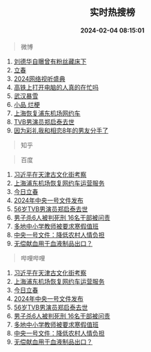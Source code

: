 <div align="center"><h2>实时热搜榜</h2><h4>2024-02-04 08:15:01</h4></div>

> 微博  

1. [刘德华自曝曾有粉丝藏床下](https://s.weibo.com/weibo?q=%23%E5%88%98%E5%BE%B7%E5%8D%8E%E8%87%AA%E6%9B%9D%E6%9B%BE%E6%9C%89%E7%B2%89%E4%B8%9D%E8%97%8F%E5%BA%8A%E4%B8%8B%23&t=31&band_rank=1&Refer=top)<br />
2. [立春](https://s.weibo.com/weibo?q=%E7%AB%8B%E6%98%A5&t=31&band_rank=2&Refer=top)<br />
3. [2024网络视听盛典](https://s.weibo.com/weibo?q=%232024%E7%BD%91%E7%BB%9C%E8%A7%86%E5%90%AC%E7%9B%9B%E5%85%B8%23&t=31&band_rank=3&Refer=top)<br />
4. [高铁上打开电脑的人真的在忙吗](https://s.weibo.com/weibo?q=%23%E9%AB%98%E9%93%81%E4%B8%8A%E6%89%93%E5%BC%80%E7%94%B5%E8%84%91%E7%9A%84%E4%BA%BA%E7%9C%9F%E7%9A%84%E5%9C%A8%E5%BF%99%E5%90%97%23&t=31&band_rank=4&Refer=top)<br />
5. [武汉暴雪](https://s.weibo.com/weibo?q=%E6%AD%A6%E6%B1%89%E6%9A%B4%E9%9B%AA&t=31&band_rank=5&Refer=top)<br />
6. [小品 烂梗](https://s.weibo.com/weibo?q=%E5%B0%8F%E5%93%81%20%E7%83%82%E6%A2%97&t=31&band_rank=6&Refer=top)<br />
7. [上海恢复浦东机场网约车](https://s.weibo.com/weibo?q=%23%E4%B8%8A%E6%B5%B7%E6%81%A2%E5%A4%8D%E6%B5%A6%E4%B8%9C%E6%9C%BA%E5%9C%BA%E7%BD%91%E7%BA%A6%E8%BD%A6%23&t=31&band_rank=7&Refer=top)<br />
8. [TVB男演员郑启泰去世](https://s.weibo.com/weibo?q=%23TVB%E7%94%B7%E6%BC%94%E5%91%98%E9%83%91%E5%90%AF%E6%B3%B0%E5%8E%BB%E4%B8%96%23&t=31&band_rank=8&Refer=top)<br />
9. [因为彩礼我和相恋8年的男友分手了](https://s.weibo.com/weibo?q=%23%E5%9B%A0%E4%B8%BA%E5%BD%A9%E7%A4%BC%E6%88%91%E5%92%8C%E7%9B%B8%E6%81%8B8%E5%B9%B4%E7%9A%84%E7%94%B7%E5%8F%8B%E5%88%86%E6%89%8B%E4%BA%86%23&t=31&band_rank=9&Refer=top)<br />

> 知乎  


> 百度  

1. [习近平在天津古文化街考察](https://www.baidu.com/s?wd=%E4%B9%A0%E8%BF%91%E5%B9%B3%E5%9C%A8%E5%A4%A9%E6%B4%A5%E5%8F%A4%E6%96%87%E5%8C%96%E8%A1%97%E8%80%83%E5%AF%9F&sa=fyb_news&rsv_dl=fyb_news)<br />
2. [上海浦东机场恢复网约车运营服务](https://www.baidu.com/s?wd=%E4%B8%8A%E6%B5%B7%E6%B5%A6%E4%B8%9C%E6%9C%BA%E5%9C%BA%E6%81%A2%E5%A4%8D%E7%BD%91%E7%BA%A6%E8%BD%A6%E8%BF%90%E8%90%A5%E6%9C%8D%E5%8A%A1&sa=fyb_news&rsv_dl=fyb_news)<br />
3. [今日立春](https://www.baidu.com/s?wd=%E4%BB%8A%E6%97%A5%E7%AB%8B%E6%98%A5&sa=fyb_news&rsv_dl=fyb_news)<br />
4. [2024年中央一号文件发布](https://www.baidu.com/s?wd=2024%E5%B9%B4%E4%B8%AD%E5%A4%AE%E4%B8%80%E5%8F%B7%E6%96%87%E4%BB%B6%E5%8F%91%E5%B8%83&sa=fyb_news&rsv_dl=fyb_news)<br />
5. [56岁TVB男演员郑启泰去世](https://www.baidu.com/s?wd=56%E5%B2%81TVB%E7%94%B7%E6%BC%94%E5%91%98%E9%83%91%E5%90%AF%E6%B3%B0%E5%8E%BB%E4%B8%96&sa=fyb_news&rsv_dl=fyb_news)<br />
6. [男子杀6人被判死刑 16名干部被问责](https://www.baidu.com/s?wd=%E7%94%B7%E5%AD%90%E6%9D%806%E4%BA%BA%E8%A2%AB%E5%88%A4%E6%AD%BB%E5%88%91+16%E5%90%8D%E5%B9%B2%E9%83%A8%E8%A2%AB%E9%97%AE%E8%B4%A3&sa=fyb_news&rsv_dl=fyb_news)<br />
7. [多地中小学教师被要求寒假值班](https://www.baidu.com/s?wd=%E5%A4%9A%E5%9C%B0%E4%B8%AD%E5%B0%8F%E5%AD%A6%E6%95%99%E5%B8%88%E8%A2%AB%E8%A6%81%E6%B1%82%E5%AF%92%E5%81%87%E5%80%BC%E7%8F%AD&sa=fyb_news&rsv_dl=fyb_news)<br />
8. [中央一号文件：降低农村人情负担](https://www.baidu.com/s?wd=%E4%B8%AD%E5%A4%AE%E4%B8%80%E5%8F%B7%E6%96%87%E4%BB%B6%EF%BC%9A%E9%99%8D%E4%BD%8E%E5%86%9C%E6%9D%91%E4%BA%BA%E6%83%85%E8%B4%9F%E6%8B%85&sa=fyb_news&rsv_dl=fyb_news)<br />
9. [无偿献血用于血液制品出口？](https://www.baidu.com/s?wd=%E6%97%A0%E5%81%BF%E7%8C%AE%E8%A1%80%E7%94%A8%E4%BA%8E%E8%A1%80%E6%B6%B2%E5%88%B6%E5%93%81%E5%87%BA%E5%8F%A3%EF%BC%9F&sa=fyb_news&rsv_dl=fyb_news)<br />

> 哔哩哔哩  

1. [习近平在天津古文化街考察](https://www.baidu.com/s?wd=%E4%B9%A0%E8%BF%91%E5%B9%B3%E5%9C%A8%E5%A4%A9%E6%B4%A5%E5%8F%A4%E6%96%87%E5%8C%96%E8%A1%97%E8%80%83%E5%AF%9F&sa=fyb_news&rsv_dl=fyb_news)<br />
2. [上海浦东机场恢复网约车运营服务](https://www.baidu.com/s?wd=%E4%B8%8A%E6%B5%B7%E6%B5%A6%E4%B8%9C%E6%9C%BA%E5%9C%BA%E6%81%A2%E5%A4%8D%E7%BD%91%E7%BA%A6%E8%BD%A6%E8%BF%90%E8%90%A5%E6%9C%8D%E5%8A%A1&sa=fyb_news&rsv_dl=fyb_news)<br />
3. [今日立春](https://www.baidu.com/s?wd=%E4%BB%8A%E6%97%A5%E7%AB%8B%E6%98%A5&sa=fyb_news&rsv_dl=fyb_news)<br />
4. [2024年中央一号文件发布](https://www.baidu.com/s?wd=2024%E5%B9%B4%E4%B8%AD%E5%A4%AE%E4%B8%80%E5%8F%B7%E6%96%87%E4%BB%B6%E5%8F%91%E5%B8%83&sa=fyb_news&rsv_dl=fyb_news)<br />
5. [56岁TVB男演员郑启泰去世](https://www.baidu.com/s?wd=56%E5%B2%81TVB%E7%94%B7%E6%BC%94%E5%91%98%E9%83%91%E5%90%AF%E6%B3%B0%E5%8E%BB%E4%B8%96&sa=fyb_news&rsv_dl=fyb_news)<br />
6. [男子杀6人被判死刑 16名干部被问责](https://www.baidu.com/s?wd=%E7%94%B7%E5%AD%90%E6%9D%806%E4%BA%BA%E8%A2%AB%E5%88%A4%E6%AD%BB%E5%88%91+16%E5%90%8D%E5%B9%B2%E9%83%A8%E8%A2%AB%E9%97%AE%E8%B4%A3&sa=fyb_news&rsv_dl=fyb_news)<br />
7. [多地中小学教师被要求寒假值班](https://www.baidu.com/s?wd=%E5%A4%9A%E5%9C%B0%E4%B8%AD%E5%B0%8F%E5%AD%A6%E6%95%99%E5%B8%88%E8%A2%AB%E8%A6%81%E6%B1%82%E5%AF%92%E5%81%87%E5%80%BC%E7%8F%AD&sa=fyb_news&rsv_dl=fyb_news)<br />
8. [中央一号文件：降低农村人情负担](https://www.baidu.com/s?wd=%E4%B8%AD%E5%A4%AE%E4%B8%80%E5%8F%B7%E6%96%87%E4%BB%B6%EF%BC%9A%E9%99%8D%E4%BD%8E%E5%86%9C%E6%9D%91%E4%BA%BA%E6%83%85%E8%B4%9F%E6%8B%85&sa=fyb_news&rsv_dl=fyb_news)<br />
9. [无偿献血用于血液制品出口？](https://www.baidu.com/s?wd=%E6%97%A0%E5%81%BF%E7%8C%AE%E8%A1%80%E7%94%A8%E4%BA%8E%E8%A1%80%E6%B6%B2%E5%88%B6%E5%93%81%E5%87%BA%E5%8F%A3%EF%BC%9F&sa=fyb_news&rsv_dl=fyb_news)<br />
